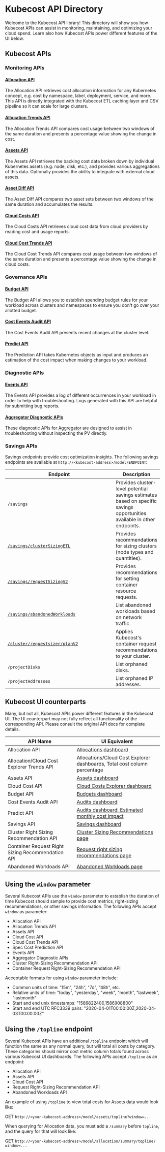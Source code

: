 # Kubecost API Directory

Welcome to the Kubecost API library! This directory will show you how Kubecost APIs can assist in monitoring, maintaining, and optimizing your cloud spend. Learn also how Kubecost APIs power different features of the UI below.

## Kubecost APIs

### Monitoring APIs

#### [Allocation API](monitoring-apis/api-allocation.md)

The Allocation API retrieves cost allocation information for any Kubernetes concept, e.g. cost by namespace, label, deployment, service, and more. This API is directly integrated with the Kubecost ETL caching layer and CSV pipeline so it can scale for large clusters.

#### [Allocation Trends API](monitoring-apis/allocation-trends-api.md)

The Allocation Trends API compares cost usage between two windows of the same duration and presents a percentage value showing the change in cost.

#### [Assets API](monitoring-apis/assets-api.md)

The Assets API retrieves the backing cost data broken down by individual Kubernetes assets (e.g. node, disk, etc.), and provides various aggregations of this data. Optionally provides the ability to integrate with external cloud assets.

#### [Asset Diff API](monitoring-apis/asset-diff.md)

The Asset Diff API compares two asset sets between two windows of the same duration and accumulates the results.

#### [Cloud Costs API](monitoring-apis/cloud-cost-api.md)

The Cloud Costs API retrieves cloud cost data from cloud providers by reading cost and usage reports.

#### [Cloud Cost Trends API](monitoring-apis/cloud-cost-trends-api.md)

The Cloud Cost Trends API compares cost usage between two windows of the same duration and presents a percentage value showing the change in cloud costs.

### Governance APIs

#### [Budget API](governance-apis/budget-api.md)

The Budget API allows you to establish spending budget rules for your workload across clusters and namespaces to ensure you don't go over your allotted budget.

#### [Cost Events Audit API](governance-apis/cost-events-audit-api.md)

The Cost Events Audit API presents recent changes at the cluster level.

#### [Predict API](governance-apis/spec-cost-prediction-api.md)

The Prediction API takes Kubernetes objects as input and produces an estimation of the cost impact when making changes to your workload.

### Diagnostic APIs

#### [Events API](diagnostic-apis/api-events.md)

The Events API provides a log of different occurrences in your workload in order to help with troubleshooting. Logs generated with this API are helpful for submitting bug reports.

#### [Aggregator Diagnostic APIs](diagnostic-apis/api-aggregator-diagnostics.md)

These diagnostic APIs for [Aggregator](/install-and-configure/install/multi-cluster/federated-etl/aggregator.md) are designed to assist in troubleshooting without inspecting the PV directly.

### Savings APIs

Savings endpoints provide cost optimization insights. The following savings endpoints are available at `http://<kubecost-address>/model/ENDPOINT`:

<table><thead><tr><th width="342">Endpoint</th><th>Description</th></tr></thead><tbody><tr><td><code>/savings</code></td><td>Provides cluster-level potential savings estimates based on specific savings opportunities available in other endpoints.</td></tr><tr><td><a href="savings-apis/cluster-right-sizing-recommendation-api.md"><code>/savings/clusterSizingETL</code></a></td><td>Provides recommendations for sizing clusters (node types and quantities).</td></tr><tr><td><a href="savings-apis/api-request-right-sizing-v2.md"><code>/savings/requestSizingV2</code></a></td><td>Provides recommendations for setting container resource requests.</td></tr><tr><td><a href="savings-apis/api-abandoned-workloads.md"><code>/savings/abandonedWorkloads</code></a></td><td>List abandoned workloads based on network traffic.</td></tr><tr><td><a href="savings-apis/api-request-recommendation-apply.md"><code>/cluster/requestsizer/planV2</code></a></td><td>Applies Kubecost's container request recommendations to your cluster.</td></tr><tr><td><code>/projectDisks</code></td><td>List orphaned disks.</td></tr><tr><td><code>/projectAddresses</code></td><td>List orphaned IP addresses.</td></tr></tbody></table>

## Kubecost UI counterparts

Many, but not all, Kubecost APIs power different features in the Kubecost UI. The UI counterpart may not fully reflect all functionality of the corresponding API. Please consult the original API docs for complete details.

| API Name                                          | UI Equivalent                                                                                                                                    |
| ------------------------------------------------- | ------------------------------------------------------------------------------------------------------------------------------------------------ |
| Allocation API                                    | [Allocations dashboard](/using-kubecost/navigating-the-kubecost-ui/cost-allocation/README.md)                                                |
| Allocation/Cloud Cost Explorer Trends API         | Allocations/Cloud Cost Explorer dashboards, Total cost column percentage                                                                                              |
| Assets API                                        | [Assets dashboard](/using-kubecost/navigating-the-kubecost-ui/assets.md)                                                              |
| Cloud Cost API                                    | [Cloud Costs Explorer dashboard](/using-kubecost/navigating-the-kubecost-ui/cloud-costs-explorer/cloud-costs-explorer.md)                                  |
| Budget API                                        | [Budgets dashboard](/using-kubecost/navigating-the-kubecost-ui/budgets.md)                                                            |
| Cost Events Audit API                             | [Audits dashboard](/using-kubecost/navigating-the-kubecost-ui/audits.md)                                                              |
| Predict API                                       | [Audits dashboard, Estimated monthly cost impact](/using-kubecost/navigating-the-kubecost-ui/audits.md#estimated-monthly-cost-impact) |
| Savings API                                       | [Savings dashboard](/using-kubecost/navigating-the-kubecost-ui/savings/savings.md)                                                                                                                  |
| Cluster Right Sizing Recommendation API           | [Cluster Sizing Recommendations page](/using-kubecost/navigating-the-kubecost-ui/savings/cluster-right-sizing-recommendations.md)                                                                    |
| Container Request Right Sizing Recommendation API | [Request right sizing recommendations page](/using-kubecost/navigating-the-kubecost-ui/savings/container-request-right-sizing-recommendations.md)                                                                              |
| Abandoned Workloads API                           | [Abandoned Workloads page](/using-kubecost/navigating-the-kubecost-ui/savings/abandoned-workloads.md)                                                                                               |

## Using the `window` parameter

Several Kubecost APIs use the `window` parameter to establish the duration of time Kubecost should sample to provide cost metrics, right-sizing recommendations, or other savings information. The following APIs accept `window` as parameter:

* Allocation API
* Allocation Trends API
* Assets API
* Cloud Cost API
* Cloud Cost Trends API
* Spec Cost Prediction API
* Events API
* Aggregator Diagnostic APIs
* Cluster Right-Sizing Recommendation API
* Container Request Right-Sizing Recommendation API

Acceptable formats for using `window` parameter include:

* Common units of time: "15m", "24h", "7d", "48h", etc.
* Relative units of time: "today", "yesterday", "week", "month", "lastweek", "lastmonth"
* Start and end unix timestamps: "1586822400,1586908800"
* Start and end UTC RFC3339 pairs: "2020-04-01T00:00:00Z,2020-04-03T00:00:00Z"

## Using the `/topline` endpoint

Several Kubecost  APIs have an additional `/topline` endpoint which will function the same as any normal query, but will total all costs by category. These categories should mirror cost metric column totals found across various Kubecost UI dashboards. The following APIs accept `/topline` as an endpoint:

* Allocation API
* Assets API
* Cloud Cost API
* Request Right-Sizing Recommendation API
* Abandoned Workloads API

An example of using `/topline` to view total costs for Assets data would look like:

GET `http://<your-kubecost-address>/model/assets/topline?window=...`

When querying for Allocation data, you must add a `/summary` before `topline`, and the query for that will look like:

GET `http://<your-kubecost-address>/model/allocation/summary/topline?window=...`
